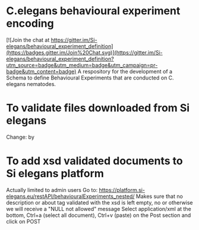 # C.elegans behavioural experiment encoding 

[![Join the chat at https://gitter.im/Si-elegans/behavioural_experiment_definition](https://badges.gitter.im/Join%20Chat.svg)](https://gitter.im/Si-elegans/behavioural_experiment_definition?utm_source=badge&utm_medium=badge&utm_campaign=pr-badge&utm_content=badge)
A respository for the development of a Schema to define Behavioural Experiments that are conducted on C. elegans nematodes.

To validate files downloaded from Si elegans
==================
Change:	
<root> by 
<root
    xmlns="http://www.w3schools.com"
    xmlns:xsi="http://www.w3.org/2001/XMLSchema-instance"
    xsi:schemaLocation="http://www.w3schools.com behav-exp-xsd1.0.xsd">  
	
To add xsd validated documents to Si elegans platform
=============================
Actually limited to admin users
Go to: https://platform.si-elegans.eu/restAPI/behaviouralExperiments_nested/
Makes sure that no description or about tag validated with the xsd is left empty, no <description/> or <about/> otherwise we will receive a "NULL not allowed" message
Select application/xml at the bottom, Ctrl+a (select all document), Ctrl+v (paste) on the Post section and click on POST
 
